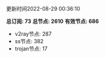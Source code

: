 更新时间2022-08-29 00:36:10

**总订阅: 73**
**总节点: 2610**
**有效节点: 686**
- v2ray节点: 287
- ss节点: 382
- trojan节点: 17
